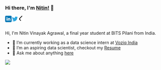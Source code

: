 
### Hi there, I'm [Nitin!](https://nitinvinayak.github.io) 👋


<a href="https://www.linkedin.com/in/nitinvinayak/">
  <img align="left" alt="Nitin Vinayak Agrawal | LinkedIn" width="21px" src="https://raw.githubusercontent.com/nitinvinayak/nitinvinayak/main/assets/linkedin.svg" />
</a>
<a href="https://twitter.com/nitinvnyk">
  <img align="left" alt="Nitin Vinayak Agrawal | Twitter" width="21px" src="https://raw.githubusercontent.com/nitinvinayak/nitinvinayak/main/assets/twitter.svg" />
</a>
<a href="https://leetcode.com/nitinvinayak/">
  <img align="left" alt="Nitin Vinayak Agrawal | Leetcode" width="21px" src="https://raw.githubusercontent.com/nitinvinayak/nitinvinayak/main/assets/leetcode.svg" />
</a>

<br />
<br />

Hi, I'm Nitin Vinayak Agrawal, a final year student at BITS Pilani from India.

- 🔭 I’m currently working as a data science intern at [Voziq India](https://voziq.com/)
- 👯 I’m an aspiring data scientist, checkout my [Resume](https://drive.google.com/file/d/1KfnAMLx5eHMat80fOXr-JYWu5Ubs2I9n/view)
- 💬 Ask me about anything [here](https://github.com/nitinvinayak/nitinvinayak/issues)



<a href="https://github.com/anuraghazra/github-readme-stats"> 
    <img  src="https://github-readme-stats.vercel.app/api?username=nitinvinayak&&show_icons=true&theme=radical"/>
  </a>

<!--
**nitinvinayak/nitinvinayak** is a ✨ _special_ ✨ repository because its `README.md` (this file) appears on your GitHub profile.

Here are some ideas to get you started:

- 🔭 I’m currently working on ...
- 🌱 I’m currently learning ...
- 👯 I’m looking to collaborate on ...
- 🤔 I’m looking for help with ...
- 💬 Ask me about ...
- 📫 How to reach me: ...
- 😄 Pronouns: ...
- ⚡ Fun fact: ...
-->
